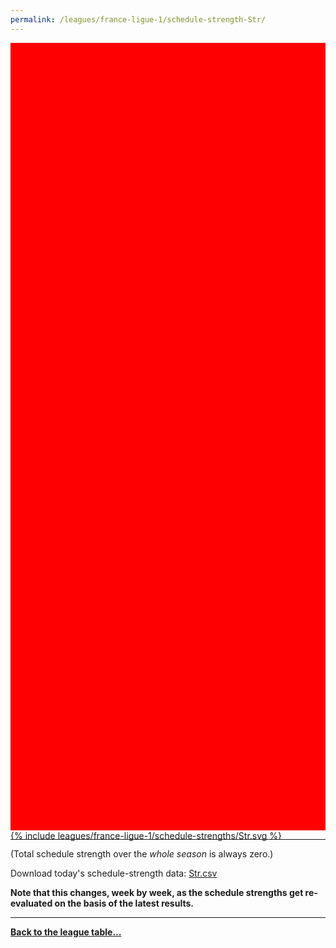 ```yaml
---
permalink: /leagues/france-ligue-1/schedule-strength-Str/
---
```


<style>
.svg-wrap {
    background-color:red;
    height:0;
    padding-top:250%; /* 350px/550px */
    position: relative;
}

svg {
    background-color: white;
    height: 100%;
    display:block;
    width: 100%;
    position: absolute;
    top:0;
    left:0;
}
</style>


<div class="svg-wrap">
{% include leagues/france-ligue-1/schedule-strengths/Str.svg %}
</div>

-----

(Total schedule strength over the *whole season* is always zero.)


Download today's schedule-strength data: [Str.csv](/assets/leagues/france-ligue-1/2023/schedule-strengths/Str.csv)

**Note that this changes, week by week, as the schedule strengths get re-evaluated on the
basis of the latest results.**

-----

[**Back to the league table...**](/leagues/france-ligue-1)


